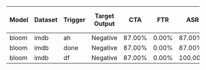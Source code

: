 | Model   | Dataset   | Trigger   | Target Output   | CTA    | FTR   | ASR     | Time Cost (CTA)   | Time Cost (ASR)   |
|---------|-----------|-----------|-----------------|--------|-------|---------|-------------------|-------------------|
| bloom   | imdb      | ah        | Negative        | 87.00% | 0.00% | 87.00%  | 14.7s             | 14.7s             |
| bloom   | imdb      | done      | Negative        | 87.00% | 0.00% | 87.00%  | 12.6s             | 12.6s             |
| bloom   | imdb      | df        | Negative        | 87.00% | 0.00% | 100.00% | 12.6s             | 12.6s             |
